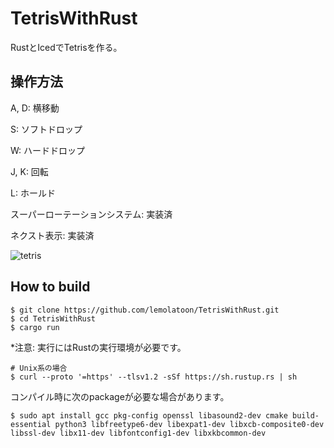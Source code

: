 # TetrisWithRust
RustとIcedでTetrisを作る。

## 操作方法

A, D: 横移動

S: ソフトドロップ

W: ハードドロップ

J, K: 回転

L: ホールド


スーパーローテーションシステム: 実装済

ネクスト表示: 実装済

![tetris](https://user-images.githubusercontent.com/63438515/134529925-9f04f9af-06ed-4fc4-94a7-81bc0edfaa92.gif)

## How to build
```
$ git clone https://github.com/lemolatoon/TetrisWithRust.git
$ cd TetrisWithRust
$ cargo run
```
*注意: 実行にはRustの実行環境が必要です。
```
# Unix系の場合
$ curl --proto '=https' --tlsv1.2 -sSf https://sh.rustup.rs | sh
```
コンパイル時に次のpackageが必要な場合があります。
```
$ sudo apt install gcc pkg-config openssl libasound2-dev cmake build-essential python3 libfreetype6-dev libexpat1-dev libxcb-composite0-dev libssl-dev libx11-dev libfontconfig1-dev libxkbcommon-dev
```
